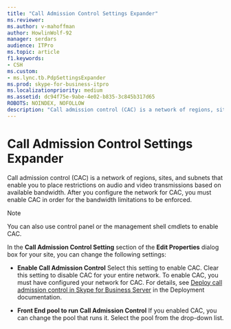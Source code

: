 ```yaml
---
title: "Call Admission Control Settings Expander"
ms.reviewer: 
ms.author: v-mahoffman
author: HowlinWolf-92
manager: serdars
audience: ITPro
ms.topic: article
f1.keywords:
- CSH
ms.custom:
- ms.lync.tb.PdpSettingsExpander
ms.prod: skype-for-business-itpro
ms.localizationpriority: medium
ms.assetid: dc94f75e-9abe-4e02-b835-3c845b317d65
ROBOTS: NOINDEX, NOFOLLOW
description: "Call admission control (CAC) is a network of regions, sites, and subnets that enable you to place restrictions on audio and video transmissions based on available bandwidth. After you configure the network for CAC, you must enable CAC in order for the bandwidth limitations to be enforced."
---
```


# Call Admission Control Settings Expander
 
Call admission control (CAC) is a network of regions, sites, and subnets that enable you to place restrictions on audio and video transmissions based on available bandwidth. After you configure the network for CAC, you must enable CAC in order for the bandwidth limitations to be enforced. 
  
> [!NOTE]
> You can also use control panel or the management shell cmdlets to enable CAC. 
  
In the **Call Admission Control Setting** section of the **Edit Properties** dialog box for your site, you can change the following settings:
  
- **Enable Call Admission Control** Select this setting to enable CAC. Clear this setting to disable CAC for your entire network. To enable CAC, you must have configured your network for CAC. For details, see [Deploy call admission control in Skype for Business Server](../../../deploy/deploy-enterprise-voice/deploy-call-admission-control.md) in the Deployment documentation.
    
- **Front End pool to run Call Admission Control** If you enabled CAC, you can change the pool that runs it. Select the pool from the drop-down list.
    

